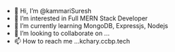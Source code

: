 - 👋 Hi, I’m @kammariSuresh
- 👀 I’m interested in Full MERN Stack Developer
- 🌱 I’m currently learning MongoDB, Expressjs, Nodejs
- 💞️ I’m looking to collaborate on ...
- 📫 How to reach me ...kchary.ccbp.tech

<!---
kammariSuresh/kammariSuresh is a ✨ special ✨ repository because its `README.md` (this file) appears on your GitHub profile.
You can click the Preview link to take a look at your changes.
--->
